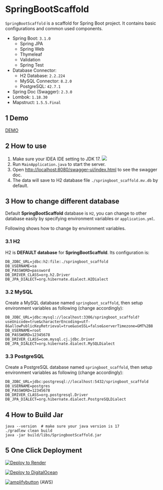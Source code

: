 # SpringBootScaffold
`SpringBootScaffold` is a scaffold for Spring Boot project. It contains basic configurations and common used components.
- Spring Boot: `3.1.0`
  - Spring JPA
  - Spring Web
  - Thymeleaf
  - Validation
  - Spring Test
- Database Connector:
  - H2 Database: `2.2.224`
  - MySQL Connector: `8.2.0`
  - PostgreSQL: `42.7.1`
- Spring Doc (Swagger): `2.3.0`
- Lombok: `1.18.30`
- Mapstruct: `1.5.5.Final`

## 1 Demo
[DEMO](https://springbootscaffold.onrender.com/)


## 2 How to use
1. Make sure your IDEA IDE setting to JDK 17.
   ![](ide.png)
2. Run `MainApplication.java` to start the server.
3. Open [http://localhost:8080/swagger-ui/index.html](http://localhost:8080/swagger-ui/index.html) to see the swagger doc.
4. The data will save to H2 database file `./springboot_scaffold.mv.db` by default.

## 3 How to change different database
Default **SpringBootScaffold** database is `H2`, you can change to other database easily by specifying environment variables or `application.yml`.

Following shows how to change by environment variables.

### 3.1 H2
H2 is **DEFAULT database** for **SpringBootScaffold**. Its configuration is:
```dotenv
DB_JDBC_URL=jdbc:h2:file:./springboot_scaffold
DB_USERNAME=sa
DB_PASSWORD=password
DB_DRIVER_CLASS=org.h2.Driver
DB_JPA_DIALECT=org.hibernate.dialect.H2Dialect
```

### 3.2 MySQL
Create a MySQL database named `springboot_scaffold`, then setup environment variables as following (change accordingly):
```dotenv
DB_JDBC_URL=jdbc:mysql://localhost:3306/springboot_scaffold?useUnicode=true&characterEncoding=utf-8&allowPublicKeyRetrieval=true&useSSL=false&serverTimezone=GMT%2B8
DB_USERNAME=root
DB_PASSWORD=12345678
DB_DRIVER_CLASS=com.mysql.cj.jdbc.Driver
DB_JPA_DIALECT=org.hibernate.dialect.MySQLDialect
```

### 3.3 PostgreSQL
Create a PostgreSQL database named `springboot_scaffold`, then setup environment variables as following (change accordingly):
```dotenv
DB_JDBC_URL=jdbc:postgresql://localhost:5432/springboot_scaffold
DB_USERNAME=postgres
DB_PASSWORD=12345678
DB_DRIVER_CLASS=org.postgresql.Driver
DB_JPA_DIALECT=org.hibernate.dialect.PostgreSQLDialect
```


## 4 How to Build Jar
```shell
java --version  # make sure your java version is 17
./gradlew clean build
java -jar build/libs/SpringbootScaffold.jar
```


## 5 One Click Deployment

[![Deploy to Render](https://render.com/images/deploy-to-render-button.svg)](https://render.com/deploy?repo=https://github.com/runlala/SpringBootScaffold.git)


[![Deploy to DigitalOcean](https://www.deploytodo.com/do-btn-blue.svg)](https://cloud.digitalocean.com/apps/new?repo=https://github.com/runlala/SpringBootScaffold/tree/main&refcode=026c8249359c)

[![amplifybutton](https://oneclick.amplifyapp.com/button.svg)](https://console.aws.amazon.com/amplify/home#/deploy?repo=https://github.com/runlala/SpringBootScaffold) (AWS)

